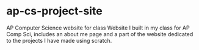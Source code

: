 # ap-cs-project-site
AP Computer Science website for class
Website I built in my class for AP Comp Sci, includes an about me page and a part of the website dedicated to the projects I have made using scratch.
